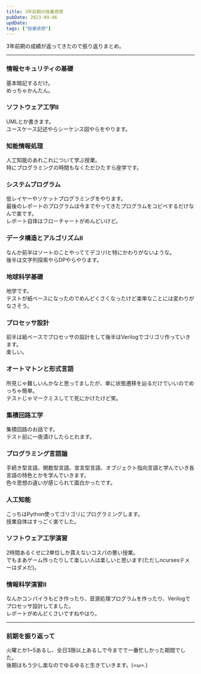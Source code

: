 ```yaml
---
title: 3年前期の授業感想
pubDate: 2023-09-06
updDate: 
tags: ["授業感想"]
---
```


3年前期の成績が返ってきたので振り返りまとめ。  

---

### 情報セキュリティの基礎

基本暗記するだけ。  
めっちゃかんたん。  

### ソフトウェア工学Ⅱ

UMLとか書きます。  
ユースケース記述やらシーケンス図やらをやります。  

### 知能情報処理

人工知能のあれこれについて学ぶ授業。  
特にプログラミングの時間もなくただひたすら座学です。  

### システムプログラム

低レイヤーやソケットプログラミングをやります。  
最後のレポートのプログラムは今までやってきたプログラムをコピペするだけなんで楽です。  
レポート自体はフローチャートがめんどいけど。  

### データ構造とアルゴリズムⅡ

なんか前半はソートのことやっててデコリⅠと特にかわりがないような。  
後半は文字列探索やらDPやらやります。

### 地球科学基礎

地学です。  
テストが紙ベースになったのでめんどくさくなったけど楽単なことには変わりがなさそう。  

### プロセッサ設計

前半は紙ベースでプロセッサの設計をして後半はVerilogでゴリゴリ作っていきます。  
楽しい。  

### オートマトンと形式言語

所見じゃ難しいんかなと思ってましたが、単に状態遷移を辿るだけでいいのでめっちゃ簡単。  
テストじゃマークミスしてて死にかけたけど笑。  

### 集積回路工学

集積回路のお話です。  
テスト前に一夜漬けしたらとれます。  

### プログラミング言語論

手続き型言語、関数型言語、宣言型言語、オブジェクト指向言語と学んでいき各言語の特色とかを学んでいきます。  
色々思想の違いが感じられて面白かったです。  

### 人工知能

こっちはPython使ってゴリゴリにプログラミングします。  
授業自体はすっごく楽でした。  

### ソフトウェア工学演習

2時間あるくせに2単位しか貰えないコスパの悪い授業。  
でもまあゲーム作ったりして楽しい人は楽しいと思います(ただしncursesテメーはダメだ)。  

### 情報科学演習Ⅱ

なんかコンパイラもどき作ったり、音源処理プログラムを作ったり、Verilogでプロセッサ設計してました。  
レポートがめんどくさいですねやはり。  

---

### 前期を振り返って

火曜とか1~5あるし、全日3限以上あるしで今までで一番忙しかった期間でした。  
後期はもう少し楽なのでゆるゆると生きていきます。(=ω=.)  
